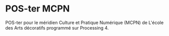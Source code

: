 # POS-ter MCPN
 POS-ter pour le méridien Culture et Pratique Numérique (MCPN) de L'école des Arts décoratifs programmé sur Processing 4.
